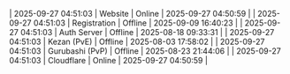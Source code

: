 | 2025-09-27 04:51:03 | Website | Online | 2025-09-27 04:50:59 |
| 2025-09-27 04:51:03 | Registration | Offline | 2025-09-09 16:40:23 |
| 2025-09-27 04:51:03 | Auth Server | Offline | 2025-08-18 09:33:31 |
| 2025-09-27 04:51:03 | Kezan (PvE) | Offline | 2025-08-03 17:58:02 |
| 2025-09-27 04:51:03 | Gurubashi (PvP) | Offline | 2025-08-23 21:44:06 |
| 2025-09-27 04:51:03 | Cloudflare | Online | 2025-09-27 04:50:59 |
